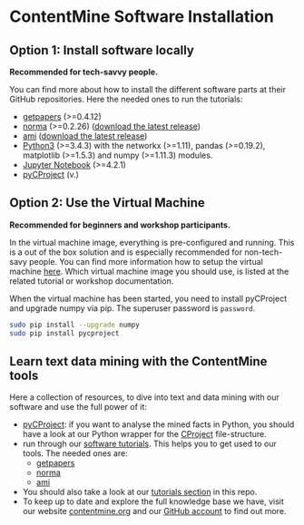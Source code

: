# ContentMine Software Installation

## Option 1: Install software locally

**Recommended for tech-savvy people.**

You can find more about how to install the different software parts at their GitHub repositories. Here the needed ones to run the tutorials:
- [getpapers](https://github.com/ContentMine/getpapers) (>=0.4.12)
- [norma](https://github.com/ContentMine/norma) (>=0.2.26) ([download the latest release](https://github.com/ContentMine/norma/releases))
- [ami](https://github.com/ContentMine/ami) ([download the latest release](https://github.com/ContentMine/ami/releases))
- [Python3](https://www.python.org/) (>=3.4.3) with the networkx (>=1.11), pandas (>=0.19.2), matplotlib (>=1.5.3) and numpy (>=1.11.3) modules.
- [Jupyter Notebook](http://jupyter.org/) (>=4.2.1)
- [pyCProject](https://github.com/ContentMine/pyCProject) (v.)

## Option 2: Use the Virtual Machine

**Recommended for beginners and workshop participants.**

In the virtual machine image, everything is pre-configured and running. This is a out of the box solution and is especially recommended for non-tech-savy people. You can find more information how to setup the virtual machine [here](https://github.com/ContentMine/workshop-resources/tree/master/software-tutorials/vms). Which virtual machine image you should use, is listed at the related tutorial or workshop documentation.

When the virtual machine has been started, you need to install pyCProject and upgrade numpy via pip. The superuser password is ```password```.

```bash
sudo pip install --upgrade numpy
sudo pip install pycproject
```

## Learn text data mining with the ContentMine tools

Here a collection of resources, to dive into text and data mining with our software and use the full power of it:
- [pyCProject](https://github.com/ContentMine/pyCProject): if you want to analyse the mined facts in Python, you should have a look at our Python wrapper for the [CProject](https://github.com/ContentMine/workshop-resources/blob/master/software-tutorials/cproject/README.md) file-structure.
- run through our [software tutorials](https://github.com/ContentMine/workshop-resources/tree/master/software-tutorials). This helps you to get used to our tools. The needed ones are:
	- [getpapers](https://github.com/ContentMine/workshop-resources/blob/master/software-tutorials/getpapers/README.md)
	- [norma](https://github.com/ContentMine/workshop-resources/blob/master/software-tutorials/norma/README.md)
	- [ami](https://github.com/ContentMine/workshop-resources/blob/master/software-tutorials/ami/README.md)
- You should also take a look at our [tutorials section](../../tutorials) in this repo.
- To keep up to date and explore the full knowledge base we have, visit our website [contentmine.org](http://contentmine.org/) and our [GitHub account](https://github.com/ContentMine) to find out more. 


